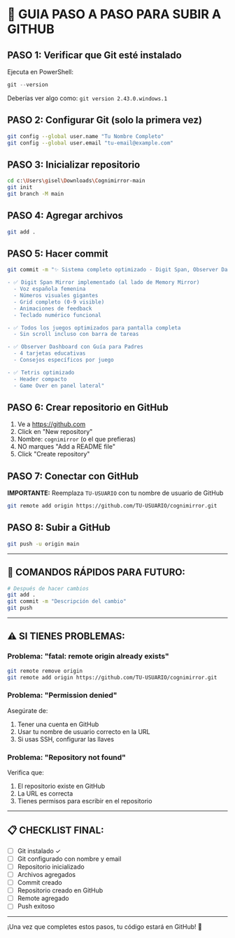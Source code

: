 # 🚀 GUIA PASO A PASO PARA SUBIR A GITHUB

## PASO 1: Verificar que Git esté instalado
Ejecuta en PowerShell:
```powershell
git --version
```
Deberías ver algo como: `git version 2.43.0.windows.1`

## PASO 2: Configurar Git (solo la primera vez)
```bash
git config --global user.name "Tu Nombre Completo"
git config --global user.email "tu-email@example.com"
```

## PASO 3: Inicializar repositorio
```bash
cd c:\Users\gisel\Downloads\Cognimirror-main
git init
git branch -M main
```

## PASO 4: Agregar archivos
```bash
git add .
```

## PASO 5: Hacer commit
```bash
git commit -m "✨ Sistema completo optimizado - Digit Span, Observer Dashboard, layout compacto

- ✅ Digit Span Mirror implementado (al lado de Memory Mirror)
  - Voz española femenina
  - Números visuales gigantes
  - Grid completo (0-9 visible)
  - Animaciones de feedback
  - Teclado numérico funcional

- ✅ Todos los juegos optimizados para pantalla completa
  - Sin scroll incluso con barra de tareas

- ✅ Observer Dashboard con Guía para Padres
  - 4 tarjetas educativas
  - Consejos específicos por juego

- ✅ Tetris optimizado
  - Header compacto
  - Game Over en panel lateral"

```

## PASO 6: Crear repositorio en GitHub
1. Ve a https://github.com
2. Click en "New repository"
3. Nombre: `cognimirror` (o el que prefieras)
4. NO marques "Add a README file"
5. Click "Create repository"

## PASO 7: Conectar con GitHub
**IMPORTANTE:** Reemplaza `TU-USUARIO` con tu nombre de usuario de GitHub
```bash
git remote add origin https://github.com/TU-USUARIO/cognimirror.git
```

## PASO 8: Subir a GitHub
```bash
git push -u origin main
```

---

## 🔧 COMANDOS RÁPIDOS PARA FUTURO:

```bash
# Después de hacer cambios
git add .
git commit -m "Descripción del cambio"
git push
```

---

## ⚠️ SI TIENES PROBLEMAS:

### Problema: "fatal: remote origin already exists"
```bash
git remote remove origin
git remote add origin https://github.com/TU-USUARIO/cognimirror.git
```

### Problema: "Permission denied"
Asegúrate de:
1. Tener una cuenta en GitHub
2. Usar tu nombre de usuario correcto en la URL
3. Si usas SSH, configurar las llaves

### Problema: "Repository not found"
Verifica que:
1. El repositorio existe en GitHub
2. La URL es correcta
3. Tienes permisos para escribir en el repositorio

---

## 📋 CHECKLIST FINAL:

- [ ] Git instalado ✓
- [ ] Git configurado con nombre y email
- [ ] Repositorio inicializado
- [ ] Archivos agregados
- [ ] Commit creado
- [ ] Repositorio creado en GitHub
- [ ] Remote agregado
- [ ] Push exitoso

---

¡Una vez que completes estos pasos, tu código estará en GitHub! 🎉
